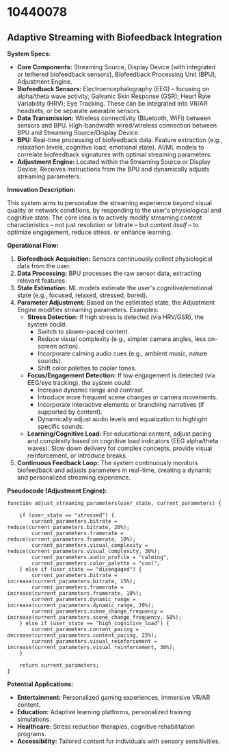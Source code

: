 # 10440078

## Adaptive Streaming with Biofeedback Integration

**System Specs:**

*   **Core Components:** Streaming Source, Display Device (with integrated or tethered biofeedback sensors), Biofeedback Processing Unit (BPU), Adjustment Engine.
*   **Biofeedback Sensors:**  Electroencephalography (EEG) – focusing on alpha/theta wave activity; Galvanic Skin Response (GSR); Heart Rate Variability (HRV); Eye Tracking. These can be integrated into VR/AR headsets, or be separate wearable sensors.
*   **Data Transmission:** Wireless connectivity (Bluetooth, WiFi) between sensors and BPU. High-bandwidth wired/wireless connection between BPU and Streaming Source/Display Device.
*   **BPU:**  Real-time processing of biofeedback data. Feature extraction (e.g., relaxation levels, cognitive load, emotional state).  AI/ML models to correlate biofeedback signatures with optimal streaming parameters.
*   **Adjustment Engine:**  Located within the Streaming Source or Display Device.  Receives instructions from the BPU and dynamically adjusts streaming parameters.

**Innovation Description:**

This system aims to personalize the streaming experience *beyond* visual quality or network conditions, by responding to the user's physiological and cognitive state.  The core idea is to actively modify streaming content characteristics – not just resolution or bitrate – but *content itself* – to optimize engagement, reduce stress, or enhance learning.

**Operational Flow:**

1.  **Biofeedback Acquisition:** Sensors continuously collect physiological data from the user.
2.  **Data Processing:** BPU processes the raw sensor data, extracting relevant features.
3.  **State Estimation:** ML models estimate the user's cognitive/emotional state (e.g., focused, relaxed, stressed, bored).
4.  **Parameter Adjustment:** Based on the estimated state, the Adjustment Engine modifies streaming parameters.  Examples:
    *   **Stress Detection:** If high stress is detected (via HRV/GSR), the system could:
        *   Switch to slower-paced content.
        *   Reduce visual complexity (e.g., simpler camera angles, less on-screen action).
        *   Incorporate calming audio cues (e.g., ambient music, nature sounds).
        *   Shift color palettes to cooler tones.
    *   **Focus/Engagement Detection:** If low engagement is detected (via EEG/eye tracking), the system could:
        *   Increase dynamic range and contrast.
        *   Introduce more frequent scene changes or camera movements.
        *   Incorporate interactive elements or branching narratives (if supported by content).
        *   Dynamically adjust audio levels and equalization to highlight specific sounds.
    *   **Learning/Cognitive Load:**  For educational content, adjust pacing and complexity based on cognitive load indicators (EEG alpha/theta waves).  Slow down delivery for complex concepts, provide visual reinforcement, or introduce breaks.
5.  **Continuous Feedback Loop:** The system continuously monitors biofeedback and adjusts parameters in real-time, creating a dynamic and personalized streaming experience.

**Pseudocode (Adjustment Engine):**

```
function adjust_streaming_parameters(user_state, current_parameters) {

    if (user_state == "stressed") {
        current_parameters.bitrate = reduce(current_parameters.bitrate, 20%);
        current_parameters.framerate = reduce(current_parameters.framerate, 10%);
        current_parameters.visual_complexity = reduce(current_parameters.visual_complexity, 30%);
        current_parameters.audio_profile = "calming";
        current_parameters.color_palette = "cool";
    } else if (user_state == "disengaged") {
        current_parameters.bitrate = increase(current_parameters.bitrate, 15%);
        current_parameters.framerate = increase(current_parameters.framerate, 10%);
        current_parameters.dynamic_range = increase(current_parameters.dynamic_range, 20%);
        current_parameters.scene_change_frequency = increase(current_parameters.scene_change_frequency, 50%);
    } else if (user_state == "high_cognitive_load") {
        current_parameters.content_pacing = decrease(current_parameters.content_pacing, 25%);
        current_parameters.visual_reinforcement = increase(current_parameters.visual_reinforcement, 30%);
    }

    return current_parameters;
}
```

**Potential Applications:**

*   **Entertainment:** Personalized gaming experiences, immersive VR/AR content.
*   **Education:** Adaptive learning platforms, personalized training simulations.
*   **Healthcare:** Stress reduction therapies, cognitive rehabilitation programs.
*   **Accessibility:** Tailored content for individuals with sensory sensitivities.